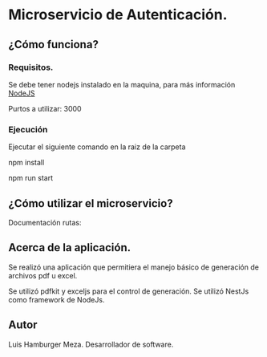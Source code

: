 # Microservicio de Autenticación.

## ¿Cómo funciona?

### Requisitos.

Se debe tener nodejs instalado en la maquina, para más información [NodeJS](https://nodejs.org/en/)

Purtos a utilizar: 3000


### Ejecución

Ejecutar el siguiente comando en la raiz de la carpeta

npm install

npm run start

## ¿Cómo utilizar el microservicio?

Documentación rutas:


## Acerca de la aplicación.

Se realizó una aplicación que permitiera el manejo básico de generación de archivos pdf u excel.

Se utilizó pdfkit y exceljs para el control de generación.
Se utilizó NestJs como framework de NodeJs.


## Autor

Luis Hamburger Meza.
Desarrollador de software.
